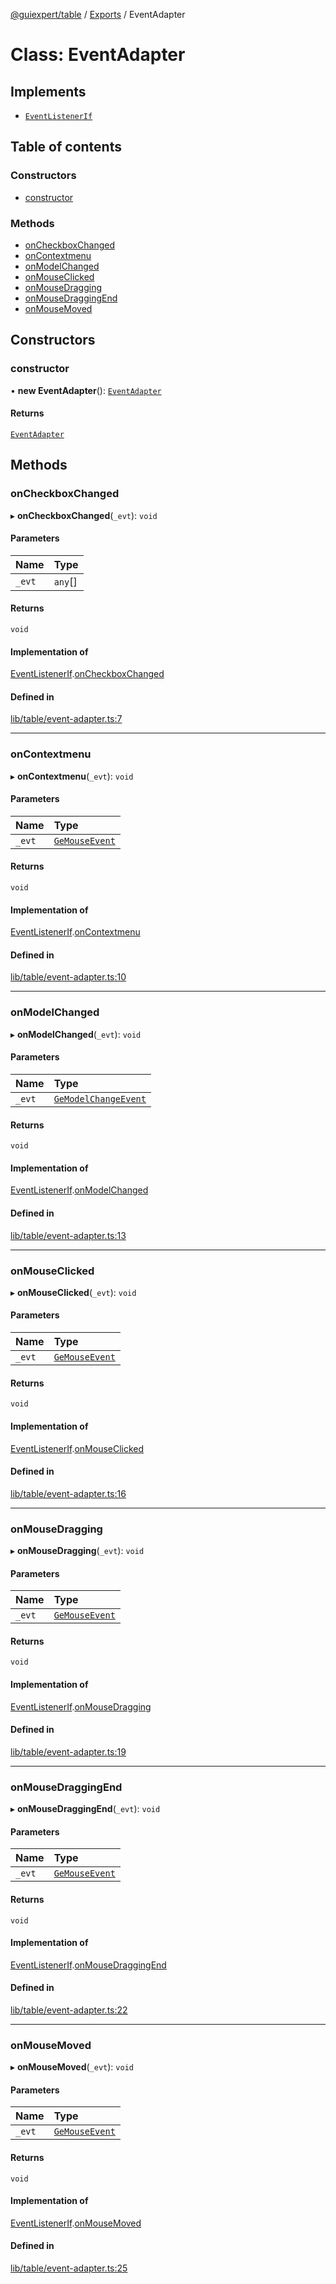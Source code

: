 [@guiexpert/table](../README.md) / [Exports](../modules.md) / EventAdapter

# Class: EventAdapter

## Implements

- [`EventListenerIf`](../interfaces/EventListenerIf.md)

## Table of contents

### Constructors

- [constructor](EventAdapter.md#constructor)

### Methods

- [onCheckboxChanged](EventAdapter.md#oncheckboxchanged)
- [onContextmenu](EventAdapter.md#oncontextmenu)
- [onModelChanged](EventAdapter.md#onmodelchanged)
- [onMouseClicked](EventAdapter.md#onmouseclicked)
- [onMouseDragging](EventAdapter.md#onmousedragging)
- [onMouseDraggingEnd](EventAdapter.md#onmousedraggingend)
- [onMouseMoved](EventAdapter.md#onmousemoved)

## Constructors

### constructor

• **new EventAdapter**(): [`EventAdapter`](EventAdapter.md)

#### Returns

[`EventAdapter`](EventAdapter.md)

## Methods

### onCheckboxChanged

▸ **onCheckboxChanged**(`_evt`): `void`

#### Parameters

| Name | Type |
| :------ | :------ |
| `_evt` | `any`[] |

#### Returns

`void`

#### Implementation of

[EventListenerIf](../interfaces/EventListenerIf.md).[onCheckboxChanged](../interfaces/EventListenerIf.md#oncheckboxchanged)

#### Defined in

[lib/table/event-adapter.ts:7](https://github.com/guiexperttable/ge-table/blob/65d38fc/libs/table/src/lib/table/event-adapter.ts#L7)

___

### onContextmenu

▸ **onContextmenu**(`_evt`): `void`

#### Parameters

| Name | Type |
| :------ | :------ |
| `_evt` | [`GeMouseEvent`](GeMouseEvent.md) |

#### Returns

`void`

#### Implementation of

[EventListenerIf](../interfaces/EventListenerIf.md).[onContextmenu](../interfaces/EventListenerIf.md#oncontextmenu)

#### Defined in

[lib/table/event-adapter.ts:10](https://github.com/guiexperttable/ge-table/blob/65d38fc/libs/table/src/lib/table/event-adapter.ts#L10)

___

### onModelChanged

▸ **onModelChanged**(`_evt`): `void`

#### Parameters

| Name | Type |
| :------ | :------ |
| `_evt` | [`GeModelChangeEvent`](GeModelChangeEvent.md) |

#### Returns

`void`

#### Implementation of

[EventListenerIf](../interfaces/EventListenerIf.md).[onModelChanged](../interfaces/EventListenerIf.md#onmodelchanged)

#### Defined in

[lib/table/event-adapter.ts:13](https://github.com/guiexperttable/ge-table/blob/65d38fc/libs/table/src/lib/table/event-adapter.ts#L13)

___

### onMouseClicked

▸ **onMouseClicked**(`_evt`): `void`

#### Parameters

| Name | Type |
| :------ | :------ |
| `_evt` | [`GeMouseEvent`](GeMouseEvent.md) |

#### Returns

`void`

#### Implementation of

[EventListenerIf](../interfaces/EventListenerIf.md).[onMouseClicked](../interfaces/EventListenerIf.md#onmouseclicked)

#### Defined in

[lib/table/event-adapter.ts:16](https://github.com/guiexperttable/ge-table/blob/65d38fc/libs/table/src/lib/table/event-adapter.ts#L16)

___

### onMouseDragging

▸ **onMouseDragging**(`_evt`): `void`

#### Parameters

| Name | Type |
| :------ | :------ |
| `_evt` | [`GeMouseEvent`](GeMouseEvent.md) |

#### Returns

`void`

#### Implementation of

[EventListenerIf](../interfaces/EventListenerIf.md).[onMouseDragging](../interfaces/EventListenerIf.md#onmousedragging)

#### Defined in

[lib/table/event-adapter.ts:19](https://github.com/guiexperttable/ge-table/blob/65d38fc/libs/table/src/lib/table/event-adapter.ts#L19)

___

### onMouseDraggingEnd

▸ **onMouseDraggingEnd**(`_evt`): `void`

#### Parameters

| Name | Type |
| :------ | :------ |
| `_evt` | [`GeMouseEvent`](GeMouseEvent.md) |

#### Returns

`void`

#### Implementation of

[EventListenerIf](../interfaces/EventListenerIf.md).[onMouseDraggingEnd](../interfaces/EventListenerIf.md#onmousedraggingend)

#### Defined in

[lib/table/event-adapter.ts:22](https://github.com/guiexperttable/ge-table/blob/65d38fc/libs/table/src/lib/table/event-adapter.ts#L22)

___

### onMouseMoved

▸ **onMouseMoved**(`_evt`): `void`

#### Parameters

| Name | Type |
| :------ | :------ |
| `_evt` | [`GeMouseEvent`](GeMouseEvent.md) |

#### Returns

`void`

#### Implementation of

[EventListenerIf](../interfaces/EventListenerIf.md).[onMouseMoved](../interfaces/EventListenerIf.md#onmousemoved)

#### Defined in

[lib/table/event-adapter.ts:25](https://github.com/guiexperttable/ge-table/blob/65d38fc/libs/table/src/lib/table/event-adapter.ts#L25)
